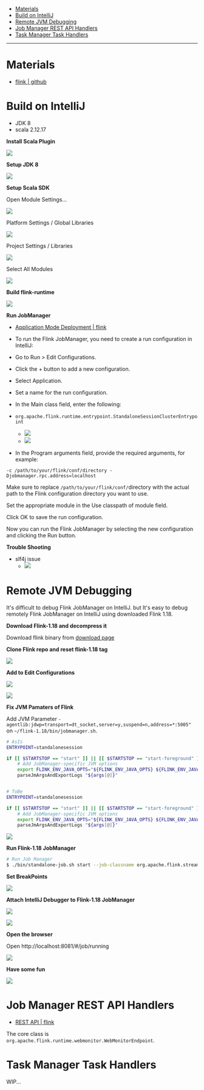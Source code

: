 - [Materials](#materials)
- [Build on IntelliJ](#build-on-intellij)
- [Remote JVM Debugging](#remote-jvm-debugging)
- [Job Manager REST API Handlers](#job-manager-rest-api-handlers)
- [Task Manager Task Handlers](#task-manager-task-handlers)

---

# Materials

- [flink | github](https://github.com/apache/flink)

# Build on IntelliJ

- JDK 8
- scala 2.12.17

**Install Scala Plugin**

![](img/2023-11-02-20-46-07.png)

**Setup JDK 8**

![](img/2023-11-02-20-43-54.png)

**Setup Scala SDK**

Open Module Settings...

![](img/2023-11-03-07-58-44.png)

Platform Settings / Global Libraries

![](img/2023-11-03-08-00-46.png)

Project Settings / Libraries

![](img/2023-11-03-08-01-53.png)

Select All Modules

![](img/2023-11-03-08-02-44.png)

**Build flink-runtime**

![](img/2023-11-02-21-18-58.png)

**Run JobManager**

- [Application Mode Deployment | flink](https://nightlies.apache.org/flink/flink-docs-master/docs/deployment/resource-providers/standalone/overview/#application-mode)

- To run the Flink JobManager, you need to create a run configuration in IntelliJ:
- Go to Run > Edit Configurations.
- Click the + button to add a new configuration.
- Select Application.
- Set a name for the run configuration.
- In the Main class field, enter the following:
- `org.apache.flink.runtime.entrypoint.StandaloneSessionClusterEntrypoint`
  - ![](img/2023-11-02-20-51-35.png)
  - ![](img/2023-11-02-21-29-31.png)

- In the Program arguments field, provide the required arguments, for example:

```
-c /path/to/your/flink/conf/directory -Djobmanager.rpc.address=localhost
```

Make sure to replace `/path/to/your/flink/conf/`directory with the actual path to the Flink configuration directory you want to use.

Set the appropriate module in the Use classpath of module field.

Click OK to save the run configuration.

Now you can run the Flink JobManager by selecting the new configuration and clicking the Run button.

**Trouble Shooting**

- slf4j issue
  - ![](img/2023-11-03-08-08-42.png)

# Remote JVM Debugging

It's difficult to debug Flink JobManager on IntelliJ. but It's easy to debug
remotely Flink JobManager on IntelliJ using downloaded Flink 1.18.

**Download Flink-1.18 and decompress it**

Download flink binary from [download page](https://flink.apache.org/downloads/)

**Clone Flink repo and reset flink-1.18 tag**

![](img/2023-11-04-14-50-29.png)

**Add to Edit Configurations**

![](img/2023-11-04-14-47-57.png)

![](img/2023-11-04-14-49-40.png)

**Fix JVM Pamaters of Flink**

Add JVM Parameter
`-agentlib:jdwp=transport=dt_socket,server=y,suspend=n,address=*:5005"` on
`~/flink-1.18/bin/jobmanager.sh`.

```bash
# AsIs
ENTRYPOINT=standalonesession

if [[ $STARTSTOP == "start" ]] || [[ $STARTSTOP == "start-foreground" ]]; then
    # Add JobManager-specific JVM options
    export FLINK_ENV_JAVA_OPTS="${FLINK_ENV_JAVA_OPTS} ${FLINK_ENV_JAVA_OPTS_JM}"
    parseJmArgsAndExportLogs "${args[@]}"


# ToBe
ENTRYPOINT=standalonesession

if [[ $STARTSTOP == "start" ]] || [[ $STARTSTOP == "start-foreground" ]]; then
    # Add JobManager-specific JVM options
    export FLINK_ENV_JAVA_OPTS="${FLINK_ENV_JAVA_OPTS} ${FLINK_ENV_JAVA_OPTS_JM} -agentlib:jdwp=transport=dt_socket,server=y,suspend=n,address=*:5005"
    parseJmArgsAndExportLogs "${args[@]}"
```

![](img/2023-11-04-15-17-53.png)

**Run Flink-1.18 JobManager**

```bash
# Run Job Manager
$ ./bin/standalone-job.sh start --job-classname org.apache.flink.streaming.examples.windowing.TopSpeedWindowing
```

**Set BreakPoints**

![](img/2023-11-04-14-55-47.png)

**Attach IntelliJ Debugger to Flink-1.18 JobManager**

![](img/2023-11-04-14-54-42.png)

![](img/2023-11-04-14-56-19.png)

**Open the browser**

Open http://localhost:8081/#/job/running

![](img/2023-11-04-14-57-01.png)

**Have some fun**

![](img/2023-11-04-14-57-43.png)

# Job Manager REST API Handlers

- [REST API | flink](https://nightlies.apache.org/flink/flink-docs-master/docs/ops/rest_api/)

The core class is `org.apache.flink.runtime.webmonitor.WebMonitorEndpoint`.

# Task Manager Task Handlers

WIP...
